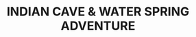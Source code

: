 ---
order: 68
image: "https://cdn.filestackcontent.com/KbK2mB24Thag1Or9umlv/convert?cache=true&compress=true&quality=90&format=webp&w=1000&fit=max"
title:   INDIAN CAVE & WATER SPRING ADVENTURE
infose: For ages 6+ • 5-7 Hours • Easy hike for beginners!
link: "https://fareharbor.com/embeds/book/geoaventuraspr/items/569631/calendar/2025/10/?asn=fhdn&asn-ref=turisteandoenpuertorico&ref=turisteandoenpuertorico&marketplace=yes&flow=no&full-items=yes"
---